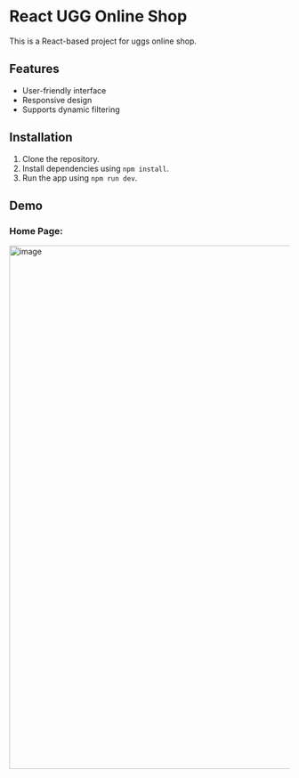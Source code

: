 # React UGG Online Shop
This is a React-based project for uggs online shop.  

## Features
- User-friendly interface  
- Responsive design  
- Supports dynamic filtering

## Installation
1. Clone the repository.  
2. Install dependencies using `npm install`. 
4. Run the app using `npm run dev`.  

## Demo
### Home Page:
<img width="941" alt="image" src="https://github.com/user-attachments/assets/8326162d-44f6-4631-b87d-39086dc66d3b" />


